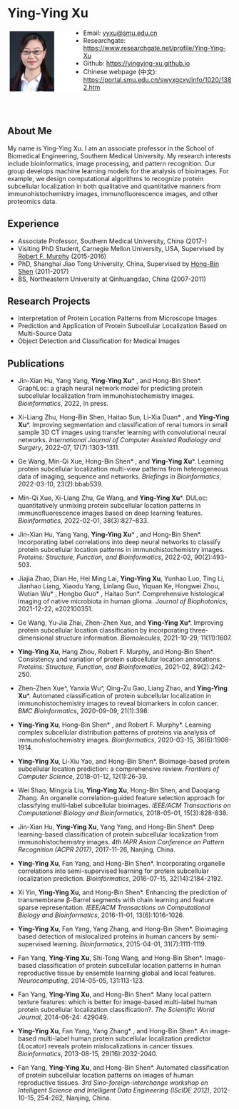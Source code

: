 
# Ying-Ying Xu

<img src="yyxu1.jpg"
     alt="Photo"
     width="160"
     height="135"
     style = "float:left; margin:5px;"/>

- Email: yyxu@smu.edu.cn
- Researchgate: <a href="https://www.researchgate.net/profile/Ying-Ying-Xu" >https://www.researchgate.net/profile/Ying-Ying-Xu</a>
- Github: <a href="https://yingying-xu.github.io">https://yingying-xu.github.io</a>
- Chinese webpage (中文): <a href="https://portal.smu.edu.cn/swyxgcxy/info/1020/1382.htm">https://portal.smu.edu.cn/swyxgcxy/info/1020/1382.htm</a>

     
<br>
<br>

## About Me

My name is Ying-Ying Xu. I am an associate professor in the School of Biomedical Engineering, Southern Medical University. My research interests include bioinformatics, image processing, and pattern recognition. Our group develops machine learning models for the analysis of bioimages. For example, we design computational algorithms to recognize protein subcellular localization in both qualitative and quantitative manners from immunohistochemistry images, immunofluorescence images, and other proteomics data. 

## Experience

- Associate Professor, Southern Medical University, China (2017-)
- Visiting PhD Student, Carnegie Mellon University, USA, Supervised by <a href="https://murphylab.web.cmu.edu/">Robert F. Murphy</a> (2015-2016)
- PhD, Shanghai Jiao Tong University, China, Supervised by <a href="http://www.csbio.sjtu.edu.cn">Hong-Bin Shen</a> (2011-2017)
- BS, Northeastern University at Qinhuangdao, China (2007-2011)

## Research Projects

- Interpretation of Protein Location Patterns from Microscope Images
- Prediction and Application of Protein Subcellular Localization Based on Multi-Source Data
- Object Detection and Classification for Medical Images

## Publications

- Jin-Xian Hu, Yang Yang, <b>Ying-Ying Xu</b>* , and Hong-Bin Shen*. GraphLoc: a graph neural network model for predicting protein subcellular localization from immunohistochemistry images. <i>Bioinformatics</i>, 2022, In press.
     
- Xi-Liang Zhu, Hong-Bin Shen, Haitao Sun, Li-Xia Duan* , and <b>Ying-Ying Xu</b>*. Improving segmentation and classification of renal tumors in small sample 3D CT images using transfer learning with convolutional neural networks. <i>International Journal of Computer Assisted Radiology and Surgery</i>, 2022-07, 17(7):1303-1311.

- Ge Wang, Min-Qi Xue, Hong-Bin Shen* , and <b>Ying-Ying Xu</b>*. Learning protein subcellular localization multi-view patterns from heterogeneous data of imaging, sequence and networks. <i>Briefings in Bioinformatics</i>, 2022-03-10, 23(2):bbab539.

- Min-Qi Xue, Xi-Liang Zhu, Ge Wang, and <b>Ying-Ying Xu</b>*. DULoc: quantitatively unmixing protein subcellular location patterns in immunofluorescence images based on deep learning features. <i>Bioinformatics</i>, 2022-02-01, 38(3):827–833.

- Jin-Xian Hu, Yang Yang, <b>Ying-Ying Xu</b>* , and Hong-Bin Shen*. Incorporating label correlations into deep neural networks to classify protein subcellular location patterns in immunohistochemistry images. <i>Proteins: Structure, Function, and Bioinformatics</i>, 2022-02, 90(2):493-503. 

- Jiajia Zhao, Dian He, Hei Ming Lai, <b>Ying-Ying Xu</b>, Yunhao Luo, Ting Li, Jianhao Liang, Xiaodu Yang, Linlang Guo, Yiquan Ke, Hongwei Zhou, Wutian Wu* , Hongbo Guo* , Haitao Sun*. Comprehensive histological imaging of native microbiota in human glioma. <i>Journal of Biophotonics</i>, 2021-12-22, e202100351.

- Ge Wang, Yu-Jia Zhai, Zhen-Zhen Xue, and <b>Ying-Ying Xu</b>*. Improving protein subcellular location classification by incorporating three-dimensional structure information. <i>Biomolecules</i>, 2021-10-29, 11(11):1607.

- <b>Ying-Ying Xu</b>, Hang Zhou, Robert F. Murphy, and Hong-Bin Shen*. Consistency and variation of protein subcellular location annotations. <i>Proteins: Structure, Function, and Bioinformatics</i>, 2021-02, 89(2):242-250.

- Zhen-Zhen Xue^, Yanxia Wu^, Qing-Zu Gao, Liang Zhao, and <b>Ying-Ying Xu</b>*. Automated classification of protein subcellular localization in immunohistochemistry images to reveal biomarkers in colon cancer. <i>BMC Bioinformatics</i>, 2020-09-09, 21(1):398.

- <b>Ying-Ying Xu</b>, Hong-Bin Shen* , and Robert F. Murphy*. Learning complex subcellular distribution patterns of proteins via analysis of immunohistochemistry images. <i>Bioinformatics</i>, 2020-03-15, 36(6):1908-1914.

- <b>Ying-Ying Xu</b>, Li-Xiu Yao, and Hong-Bin Shen*. Bioimage-based protein subcellular location prediction: a comprehensive review. <i>Frontiers of Computer Science</i>, 2018-01-12, 12(1):26-39.

- Wei Shao, Mingxia Liu, <b>Ying-Ying Xu</b>, Hong-Bin Shen, and Daoqiang Zhang. An organelle correlation-guided feature selection approach for classifying multi-label subcellular bioimages. <i>IEEE/ACM Transactions on Computational Biology and Bioinformatics</i>, 2018-05-01, 15(3):828-838.

- Jin-Xian Hu, <b>Ying-Ying Xu</b>, Yang Yang, and Hong-Bin Shen*. Deep learning-based classification of protein subcellular localization from immunohistochemistry images. <i>4th IAPR Asian Conference on Pattern Recognition (ACPR 2017)</i>, 2017-11-26, Nanjing, China.

- <b>Ying-Ying Xu</b>, Fan Yang, and Hong-Bin Shen*. Incorporating organelle correlations into semi-supervised learning for protein subcellular localization prediction. <i>Bioinformatics</i>, 2016-07-15, 32(14):2184-2192.

- Xi Yin, <b>Ying-Ying Xu</b>, and Hong-Bin Shen*. Enhancing the prediction of transmembrane β-Barrel segments with chain learning and feature sparse representation. <i>IEEE/ACM Transactions on Computational Biology and Bioinformatics</i>, 2016-11-01, 13(6):1016-1026.

- <b>Ying-Ying Xu</b>, Fan Yang, Yang Zhang, and Hong-Bin Shen*. Bioimaging based detection of mislocalized proteins in human cancers by semi-supervised learning. <i>Bioinformatics</i>, 2015-04-01, 31(7):1111-1119.

- Fan Yang, <b>Ying-Ying Xu</b>, Shi-Tong Wang, and Hong-Bin Shen*. Image-based classification of protein subcellular location patterns in human reproductive tissue by ensemble learning global and local features. <i>Neurocomputing</i>, 2014-05-05, 131:113-123.

- Fan Yang, <b>Ying-Ying Xu</b>, and Hong-Bin Shen*. Many local pattern texture features: which is better for image-based multi-label human protein subcellular localization classification?. <i>The Scientific World Journal</i>, 2014-06-24: 429049.

- <b>Ying-Ying Xu</b>, Fan Yang, Yang Zhang* , and Hong-Bin Shen*. An image-based multi-label human protein subcellular localization predictor (<i>i</i>Locator) reveals protein mislocalizations in cancer tissues. <i>Bioinformatics</i>, 2013-08-15, 29(16):2032-2040.

- Fan Yang, <b>Ying-Ying Xu</b>, and Hong-Bin Shen*. Automated classification of protein subcellular location patterns on images of human reproductive tissues. <i>3rd Sino-foreign-interchange workshop on Intelligent Science and Intelligent Data Engineering (IScIDE 2012)</i>, 2012-10-15, 254-262, Nanjing, China.



